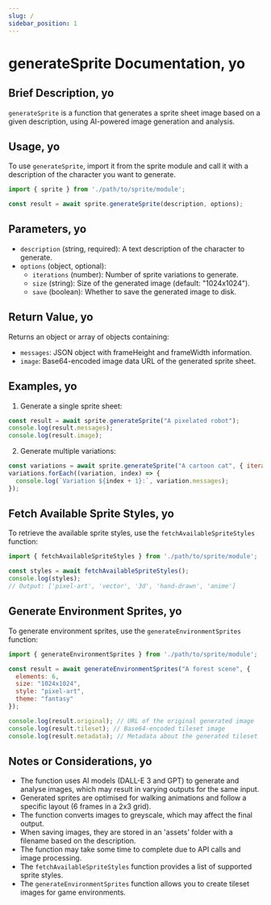 ```yaml
---
slug: /
sidebar_position: 1
---
```


# generateSprite Documentation, yo

## Brief Description, yo
`generateSprite` is a function that generates a sprite sheet image based on a given description, using AI-powered image generation and analysis.

## Usage, yo
To use `generateSprite`, import it from the sprite module and call it with a description of the character you want to generate.

```javascript
import { sprite } from './path/to/sprite/module';

const result = await sprite.generateSprite(description, options);
```

## Parameters, yo
- `description` (string, required): A text description of the character to generate.
- `options` (object, optional):
  - `iterations` (number): Number of sprite variations to generate.
  - `size` (string): Size of the generated image (default: "1024x1024").
  - `save` (boolean): Whether to save the generated image to disk.

## Return Value, yo
Returns an object or array of objects containing:
- `messages`: JSON object with frameHeight and frameWidth information.
- `image`: Base64-encoded image data URL of the generated sprite sheet.

## Examples, yo

1. Generate a single sprite sheet:
```javascript
const result = await sprite.generateSprite("A pixelated robot");
console.log(result.messages);
console.log(result.image);
```

2. Generate multiple variations:
```javascript
const variations = await sprite.generateSprite("A cartoon cat", { iterations: 3 });
variations.forEach((variation, index) => {
  console.log(`Variation ${index + 1}:`, variation.messages);
});
```

## Fetch Available Sprite Styles, yo

To retrieve the available sprite styles, use the `fetchAvailableSpriteStyles` function:

```javascript
import { fetchAvailableSpriteStyles } from './path/to/sprite/module';

const styles = await fetchAvailableSpriteStyles();
console.log(styles);
// Output: ['pixel-art', 'vector', '3d', 'hand-drawn', 'anime']
```

## Generate Environment Sprites, yo

To generate environment sprites, use the `generateEnvironmentSprites` function:

```javascript
import { generateEnvironmentSprites } from './path/to/sprite/module';

const result = await generateEnvironmentSprites("A forest scene", {
  elements: 6,
  size: "1024x1024",
  style: "pixel-art",
  theme: "fantasy"
});

console.log(result.original); // URL of the original generated image
console.log(result.tileset); // Base64-encoded tileset image
console.log(result.metadata); // Metadata about the generated tileset
```

## Notes or Considerations, yo
- The function uses AI models (DALL-E 3 and GPT) to generate and analyse images, which may result in varying outputs for the same input.
- Generated sprites are optimised for walking animations and follow a specific layout (6 frames in a 2x3 grid).
- The function converts images to greyscale, which may affect the final output.
- When saving images, they are stored in an 'assets' folder with a filename based on the description.
- The function may take some time to complete due to API calls and image processing.
- The `fetchAvailableSpriteStyles` function provides a list of supported sprite styles.
- The `generateEnvironmentSprites` function allows you to create tileset images for game environments.
